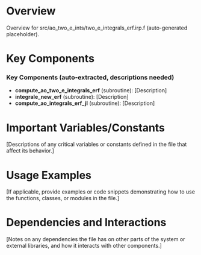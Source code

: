 # Overview

Overview for src/ao_two_e_ints/two_e_integrals_erf.irp.f (auto-generated placeholder).

# Key Components

### Key Components (auto-extracted, descriptions needed)
- **compute_ao_two_e_integrals_erf** (subroutine): [Description]
- **integrale_new_erf** (subroutine): [Description]
- **compute_ao_integrals_erf_jl** (subroutine): [Description]

# Important Variables/Constants

[Descriptions of any critical variables or constants defined in the file that affect its behavior.]

# Usage Examples

[If applicable, provide examples or code snippets demonstrating how to use the functions, classes, or modules in the file.]

# Dependencies and Interactions

[Notes on any dependencies the file has on other parts of the system or external libraries, and how it interacts with other components.]
